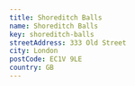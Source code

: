 ```yaml
---
title: Shoreditch Balls
name: Shoreditch Balls
key: shoreditch-balls
streetAddress: 333 Old Street
city: London
postCode: EC1V 9LE
country: GB
---
```

